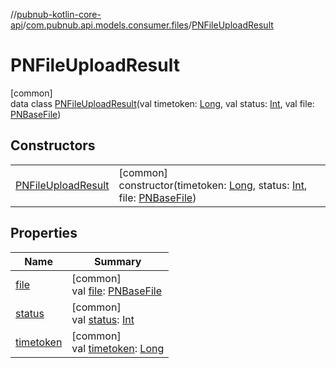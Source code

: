 //[pubnub-kotlin-core-api](../../../index.md)/[com.pubnub.api.models.consumer.files](../index.md)/[PNFileUploadResult](index.md)

# PNFileUploadResult

[common]\
data class [PNFileUploadResult](index.md)(val timetoken: [Long](https://kotlinlang.org/api/latest/jvm/stdlib/kotlin-stdlib/kotlin/-long/index.html), val status: [Int](https://kotlinlang.org/api/latest/jvm/stdlib/kotlin-stdlib/kotlin/-int/index.html), val file: [PNBaseFile](../-p-n-base-file/index.md))

## Constructors

| | |
|---|---|
| [PNFileUploadResult](-p-n-file-upload-result.md) | [common]<br>constructor(timetoken: [Long](https://kotlinlang.org/api/latest/jvm/stdlib/kotlin-stdlib/kotlin/-long/index.html), status: [Int](https://kotlinlang.org/api/latest/jvm/stdlib/kotlin-stdlib/kotlin/-int/index.html), file: [PNBaseFile](../-p-n-base-file/index.md)) |

## Properties

| Name | Summary |
|---|---|
| [file](file.md) | [common]<br>val [file](file.md): [PNBaseFile](../-p-n-base-file/index.md) |
| [status](status.md) | [common]<br>val [status](status.md): [Int](https://kotlinlang.org/api/latest/jvm/stdlib/kotlin-stdlib/kotlin/-int/index.html) |
| [timetoken](timetoken.md) | [common]<br>val [timetoken](timetoken.md): [Long](https://kotlinlang.org/api/latest/jvm/stdlib/kotlin-stdlib/kotlin/-long/index.html) |

